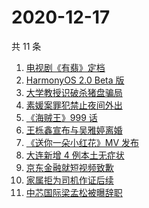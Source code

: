 # 2020-12-17

共 11 条

<!-- BEGIN ZHIHUSEARCH -->
<!-- 最后更新时间 Thu Dec 17 2020 06:08:27 GMT+0800 (CST) -->
1. [电视剧《有翡》定档](https://www.zhihu.com/search?q=有翡)
1. [HarmonyOS 2.0 Beta 版](https://www.zhihu.com/search?q=鸿蒙os2.0)
1. [大学教授识破杀猪盘骗局](https://www.zhihu.com/search?q=杀猪盘)
1. [素媛案罪犯禁止夜间外出](https://www.zhihu.com/search?q=素媛案)
1. [《海贼王》999 话](https://www.zhihu.com/search?q=海贼王)
1. [王栎鑫宣布与吴雅婷离婚](https://www.zhihu.com/search?q=王栎鑫吴雅婷)
1. [《送你一朵小红花》MV 发布](https://www.zhihu.com/search?q=送你一朵小红花)
1. [大连新增 4 例本土无症状](https://www.zhihu.com/search?q=大连疫情)
1. [京东金融就短视频致歉](https://www.zhihu.com/search?q=京东金融)
1. [家属拒为司机作证后续](https://www.zhihu.com/search?q=救婴儿闯红灯)
1. [中芯国际梁孟松被曝辞职](https://www.zhihu.com/search?q=梁孟松)
<!-- END ZHIHUSEARCH -->
